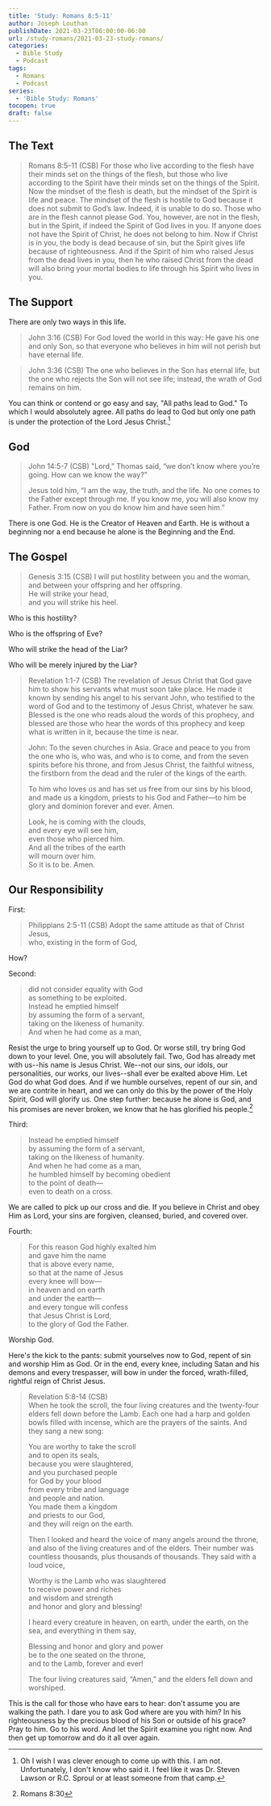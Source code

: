```yaml
---
title: 'Study: Romans 8:5-11'
author: Joseph Louthan
publishDate: 2021-03-23T06:00:00-06:00
url: /study-romans/2021-03-23-study-romans/
categories:
  - Bible Study
  - Podcast
tags:
  - Romans
  - Podcast
series:
  - 'Bible Study: Romans'
tocopen: true
draft: false
---
```

## The Text

> Romans 8:5–11 (CSB) For those who live according to the flesh have their minds set on the things of the flesh, but those who live according to the Spirit have their minds set on the things of the Spirit.  Now the mindset of the flesh is death, but the mindset of the Spirit is life and peace.  The mindset of the flesh is hostile to God because it does not submit to God’s law. Indeed, it is unable to do so.  Those who are in the flesh cannot please God.  You, however, are not in the flesh, but in the Spirit, if indeed the Spirit of God lives in you. If anyone does not have the Spirit of Christ, he does not belong to him.  Now if Christ is in you, the body is dead because of sin, but the Spirit gives life because of righteousness.  And if the Spirit of him who raised Jesus from the dead lives in you, then he who raised Christ from the dead will also bring your mortal bodies to life through his Spirit who lives in you.

## The Support

There are only two ways in this life.

> John 3:16 (CSB) For God loved the world in this way: He gave his one and only Son, so that everyone who believes in him will not perish but have eternal life.

> John 3:36 (CSB) The one who believes in the Son has eternal life, but the one who rejects the Son will not see life; instead, the wrath of God remains on him.

You can think or contend or go easy and say, "All paths lead to God." To which I would absolutely agree. All paths do lead to God but only one path is under the protection of the Lord Jesus Christ.[^1]

[^1]: Oh I wish I was clever enough to come up with this. I am not. Unfortunately, I don't know who said it. I feel like it was Dr. Steven Lawson or R.C. Sproul or at least someone from that camp.

## God

> John 14:5-7 (CSB) "Lord,” Thomas said, “we don’t know where you’re going. How can we know the way?”
>
> Jesus told him, “I am the way, the truth, and the life. No one comes to the Father except through me. If you know me, you will also know my Father. From now on you do know him and have seen him.”

There is one God. He is the Creator of Heaven and Earth. He is without a beginning nor a end because he alone is the Beginning and the End.

## The Gospel

> Genesis 3:15 (CSB) I will put hostility between you and the woman,  
> and between your offspring and her offspring.  
> He will strike your head,  
> and you will strike his heel.

Who is this hostility?

Who is the offspring of Eve?

Who will strike the head of the Liar?

Who will be merely injured by the Liar?

> Revelation 1:1-7 (CSB) The revelation of Jesus Christ that God gave him to show his servants what must soon take place. He made it known by sending his angel to his servant John, who testified to the word of God and to the testimony of Jesus Christ, whatever he saw. Blessed is the one who reads aloud the words of this prophecy, and blessed are those who hear the words of this prophecy and keep what is written in it, because the time is near.
>
> John: To the seven churches in Asia. Grace and peace to you from the one who is, who was, and who is to come, and from the seven spirits before his throne, and from Jesus Christ, the faithful witness, the firstborn from the dead and the ruler of the kings of the earth.
>
> To him who loves us and has set us free from our sins by his blood, and made us a kingdom, priests to his God and Father—to him be glory and dominion forever and ever. Amen.
>
> Look, he is coming with the clouds,  
> and every eye will see him,  
> even those who pierced him.  
> And all the tribes of the earth  
> will mourn over him.  
> So it is to be. Amen.

## Our Responsibility

First:

> Philippians 2:5-11 (CSB)
> Adopt the same attitude as that of Christ Jesus,  
> who, existing in the form of God,  

How?

Second:

> did not consider equality with God  
> as something to be exploited.  
> Instead he emptied himself  
> by assuming the form of a servant,  
> taking on the likeness of humanity.  
> And when he had come as a man,

Resist the urge to bring yourself up to God. Or worse still, try bring God down to your level. One, you will absolutely fail. Two, God has already met with us--his name is Jesus Christ. We--not our sins, our idols, our personalities, our works, our lives--shall ever be exalted above Him. Let God do what God does. And if we humble ourselves, repent of our sin, and we are contrite in heart, and we can only do this by the power of the Holy Spirit, God will glorify us. One step further: because he alone is God, and his promises are never broken, we know that he has glorified his people.[^2]

[^2]: Romans 8:30

Third:

> Instead he emptied himself  
> by assuming the form of a servant,  
> taking on the likeness of humanity.  
> And when he had come as a man,  
> he humbled himself by becoming obedient  
> to the point of death—  
> even to death on a cross.

We are called to pick up our cross and die. If you believe in Christ and obey Him as Lord, your sins are forgiven, cleansed, buried, and covered over.

Fourth:

> For this reason God highly exalted him  
> and gave him the name  
> that is above every name,  
> so that at the name of Jesus  
> every knee will bow—  
> in heaven and on earth  
> and under the earth—  
> and every tongue will confess  
> that Jesus Christ is Lord,  
> to the glory of God the Father.

Worship God.

Here's the kick to the pants: submit yourselves now to God, repent of sin and worship Him as God. Or in the end, every knee, including Satan and his demons and every trespasser, will bow in under the forced, wrath-filled, rightful reign of Christ Jesus.

> Revelation 5:8-14 (CSB)  
> When he took the scroll, the four living creatures and the twenty-four elders fell down before the Lamb. Each one had a harp and golden bowls filled with incense, which are the prayers of the saints. And they sang a new song:
>
> You are worthy to take the scroll  
> and to open its seals,  
> because you were slaughtered,  
> and you purchased people  
> for God by your blood  
> from every tribe and language  
> and people and nation.  
> You made them a kingdom  
> and priests to our God,  
> and they will reign on the earth.  
>
> Then I looked and heard the voice of many angels around the throne, and also of the living creatures and of the elders. Their number was countless thousands, plus thousands of thousands. They said with a loud voice,
>
> Worthy is the Lamb who was slaughtered  
> to receive power and riches  
> and wisdom and strength  
> and honor and glory and blessing!  
>
> I heard every creature in heaven, on earth, under the earth, on the sea, and everything in them say,
>
> Blessing and honor and glory and power  
> be to the one seated on the throne,  
> and to the Lamb, forever and ever!  
>
> The four living creatures said, “Amen,” and the elders fell down and worshiped.  

This is the call for those who have ears to hear: don't assume you are walking the path. I dare you to ask God where are you with him? In his righteousness by the precious blood of his Son or outside of his grace? Pray to him. Go to his word. And let the Spirit examine you right now. And then get up tomorrow and do it all over again.
